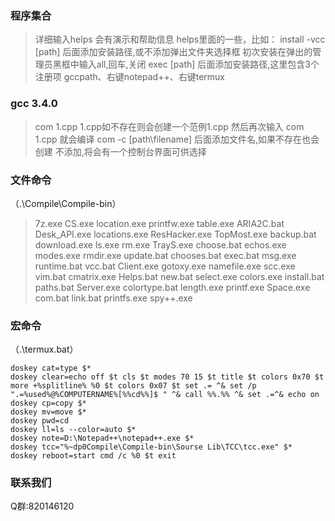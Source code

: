 ### 程序集合

>详细输入helps
>会有演示和帮助信息
>helps里面的一些，比如：
>install -vcc [path]
>      后面添加安装路径,或不添加弹出文件夹选择框
>      初次安装在弹出的管理员黑框中输入all,回车,关闭
>exec [path]
>      后面添加安装路径,这里包含3个注册项
>      gccpath、右键notepad++、右键termux

### gcc 3.4.0

>com 1.cpp
>      1.cpp如不存在则会创建一个范例1.cpp
>      然后再次输入 com 1.cpp 就会编译
>com -c [path\filename]
>      后面添加文件名,如果不存在也会创建
>      不添加,将会有一个控制台界面可供选择

### 文件命令

（.\Compile\Compile-bin）

>7z.exe         CS.exe        location.exe   printfw.exe    table.exe
>ARIA2C.bat     Desk_API.exe  locations.exe  ResHacker.exe  TopMost.exe
>backup.bat     download.exe  ls.exe         rm.exe         TrayS.exe
>choose.bat     echos.exe     modes.exe      rmdir.exe      update.bat
>chooses.bat    exec.bat      msg.exe        runtime.bat    vcc.bat
>Client.exe     gotoxy.exe    namefile.exe   scc.exe        vim.bat
>cmatrix.exe    Helps.bat     new.bat        select.exe
>colors.exe     install.bat   paths.bat      Server.exe
>colortype.bat  length.exe    printf.exe     Space.exe
>com.bat        link.bat      printfs.exe    spy++.exe

### 宏命令

（.\termux.bat）

```shell
doskey cat=type $*
doskey clear=echo off $t cls $t modes 70 15 $t title $t colors 0x70 $t more +%splitline% %0 $t colors 0x07 $t set .= ^& set /p ".=%used%@%COMPUTERNAME%[%%cd%%]$ " ^& call %%.%% ^& set .=^& echo on
doskey cp=copy $*
doskey mv=move $*
doskey pwd=cd
doskey ll=ls --color=auto $*
doskey note=D:\Notepad++\notepad++.exe $*
doskey tcc="%~dp0Compile\Compile-bin\Sourse Lib\TCC\tcc.exe" $*
doskey reboot=start cmd /c %0 $t exit
```

### 联系我们

Q群:820146120